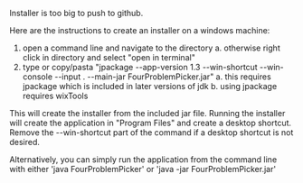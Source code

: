 Installer is too big to push to github. 

Here are the instructions to create an installer on a windows machine:

1. open a command line and navigate to the directory
	a. otherwise right click in directory and select "open in terminal"
2. type or copy/pasta "jpackage --app-version 1.3 --win-shortcut --win-console --input . --main-jar FourProblemPicker.jar"
	a. this requires jpackage which is included in later
		versions of jdk 
	b. using jpackage requires wixTools

This will create the installer from the included jar file. Running the installer 
will create the application in "Program Files" and create a desktop shortcut. 
Remove the --win-shortcut part of the command if a desktop shortcut is not desired.

Alternatively, you can simply run the application from the command line with 
either 'java FourProblemPicker' or 'java -jar FourProblemPicker.jar'


